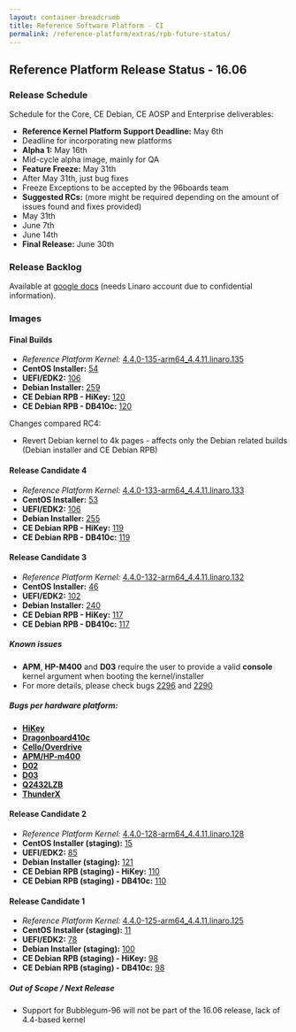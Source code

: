 ```yaml
---
layout: container-breadcrumb
title: Reference Software Platform - CI
permalink: /reference-platform/extras/rpb-future-status/
---
```

## Reference Platform Release Status - 16.06 

### Release Schedule

Schedule for the Core, CE Debian, CE AOSP and Enterprise deliverables:

- **Reference Kernel Platform Support Deadline:** May 6th
 - Deadline for incorporating new platforms
- **Alpha 1:** May 16th
 - Mid-cycle alpha image, mainly for QA
- **Feature Freeze:** May 31th
 - After May 31th, just bug fixes
 - Freeze Exceptions to be accepted by the 96boards team
- **Suggested RCs:** (more might be required depending on the amount of issues found and fixes provided)
 - May 31th
 - June 7th
 - June 14th
- **Final Release:** June 30th

### Release Backlog

Available at [google docs](https://docs.google.com/document/d/1utMREYtMKmC0eRM3duWCNTJ1oMNPPxMnvB_TTUOcWqg/edit) (needs Linaro account due to confidential information).

### Images

#### Final Builds

- *Reference Platform Kernel:* [4.4.0-135-arm64_4.4.11.linaro.135](http://repo.linaro.org/ubuntu/linaro-overlay/pool/main/l/linux/)
- **CentOS Installer:** [54](https://builds.96boards.org/snapshots/reference-platform/components/centos-installer/54/)
- **UEFI/EDK2:** [106](https://builds.96boards.org/snapshots/reference-platform/components/uefi/106/)
- **Debian Installer:** [259](https://builds.96boards.org/snapshots/reference-platform/components/debian-installer/259/)
- **CE Debian RPB - HiKey:** [120](https://builds.96boards.org/snapshots/reference-platform/debian/120/hikey)
- **CE Debian RPB - DB410c:** [120](https://builds.96boards.org/snapshots/reference-platform/debian/120/dragonboard410c)

Changes compared RC4:
- Revert Debian kernel to 4k pages - affects only the Debian related builds (Debian installer and CE Debian RPB)

#### Release Candidate 4

- *Reference Platform Kernel:* [4.4.0-133-arm64_4.4.11.linaro.133](http://repo.linaro.org/ubuntu/linaro-overlay/pool/main/l/linux/)
- **CentOS Installer:** [53](https://builds.96boards.org/snapshots/reference-platform/components/centos-installer/53/)
- **UEFI/EDK2:** [106](https://builds.96boards.org/snapshots/reference-platform/components/uefi/106/)
- **Debian Installer:** [255](https://builds.96boards.org/snapshots/reference-platform/components/debian-installer/255/)
- **CE Debian RPB - HiKey:** [119](https://builds.96boards.org/snapshots/reference-platform/debian/119/hikey)
- **CE Debian RPB - DB410c:** [119](https://builds.96boards.org/snapshots/reference-platform/debian/119/dragonboard410c)

#### Release Candidate 3

- *Reference Platform Kernel:* [4.4.0-132-arm64_4.4.11.linaro.132](http://repo.linaro.org/ubuntu/linaro-overlay/pool/main/l/linux/)
- **CentOS Installer:** [46](https://builds.96boards.org/snapshots/reference-platform/components/centos-installer/46/)
- **UEFI/EDK2:** [102](https://builds.96boards.org/snapshots/reference-platform/components/uefi/102/)
- **Debian Installer:** [240](https://builds.96boards.org/snapshots/reference-platform/components/debian-installer/240/)
- **CE Debian RPB - HiKey:** [117](https://builds.96boards.org/snapshots/reference-platform/debian/117/hikey)
- **CE Debian RPB - DB410c:** [117](https://builds.96boards.org/snapshots/reference-platform/debian/117/dragonboard410c)

##### Known issues

- **APM**, **HP-M400** and **D03** require the user to provide a valid __console__ kernel argument when booting the kernel/installer
 - For more details, please check bugs [2296](https://bugs.linaro.org/show_bug.cgi?id=2296) and [2290](https://bugs.linaro.org/show_bug.cgi?id=2290)

##### Bugs per hardware platform:

- [**HiKey**](https://goo.gl/Rlu59c)
- [**Dragonboard410c**](https://goo.gl/2rnL8X)
- [**Cello/Overdrive**](https://goo.gl/CXTDbw)
- [**APM/HP-m400**](https://goo.gl/5hhs0l)
- [**D02**](https://goo.gl/P87Q5z)
- [**D03**](https://goo.gl/LSXpPR)
- [**Q2432LZB**](https://goo.gl/Q5lIGE)
- [**ThunderX**](https://goo.gl/z45Jkk)

#### Release Candidate 2

- *Reference Platform Kernel:* [4.4.0-128-arm64_4.4.11.linaro.128](http://repo.linaro.org/ubuntu/linaro-staging/pool/main/l/linux/)
- **CentOS Installer (staging):** [15](https://builds.96boards.org/snapshots/reference-platform/components/centos-installer-staging/15/)
- **UEFI/EDK2:** [85](https://builds.96boards.org/snapshots/reference-platform/components/uefi/85/)
- **Debian Installer (staging):** [121](https://builds.96boards.org/snapshots/reference-platform/components/debian-installer-staging/121)
- **CE Debian RPB (staging) - HiKey:** [110](https://builds.96boards.org/snapshots/reference-platform/debian/110/hikey)
- **CE Debian RPB (staging) - DB410c:** [110](https://builds.96boards.org/snapshots/reference-platform/debian/110/dragonboard410c)

#### Release Candidate 1

- *Reference Platform Kernel:* [4.4.0-125-arm64_4.4.11.linaro.125](http://repo.linaro.org/ubuntu/linaro-staging/pool/main/l/linux/)
- **CentOS Installer (staging):** [11](https://builds.96boards.org/snapshots/reference-platform/components/centos-installer-staging/11/)
- **UEFI/EDK2:** [78](https://builds.96boards.org/snapshots/reference-platform/components/uefi/78/)
- **Debian Installer (staging):** [100](https://builds.96boards.org/snapshots/reference-platform/components/debian-installer-staging/100)
- **CE Debian RPB (staging) - HiKey:** [98](https://builds.96boards.org/snapshots/reference-platform/debian/98/hikey)
- **CE Debian RPB (staging) - DB410c:** [98](https://builds.96boards.org/snapshots/reference-platform/debian/98/dragonboard410c)

##### Out of Scope / Next Release

 - Support for Bubblegum-96 will not be part of the 16.06 release, lack of 4.4-based kernel
